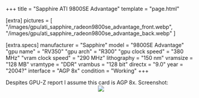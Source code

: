 +++
title     = "Sapphire ATI 9800SE Advantage"
template  = "page.html"

[extra]
pictures  = [
  "/images/gpu/ati_sapphire_radeon9800se_advantage_front.webp",
  "/images/gpu/ati_sapphire_radeon9800se_advantage_back.webp"
]

  [extra.specs]
  manufacturer        = "Sapphire"
  model               = "9800SE Advantage"
  "gpu name"          = "RV350"
  "gpu arch"          = "R300"
  "gpu clock speed"   = "380 MHz"
  "vram clock speed"  = "290 MHz"
  lithography         = "150 nm"
  vramsize            = "128 MB"
  vramtype            = "DDR"
  vrambus             = "128 bit"
  directx             = "9.0"
  year                = "2004?"
  interface           = "AGP 8x"
  condition           = "Working"
+++

<div class="block">Despites GPU-Z report I assume this card is AGP 8x. Screenshot:</div>

<center>
  <img src="/images/gpu/ati_sapphire_radeon9800se_advantage_gpuz.gif" />
</center>
